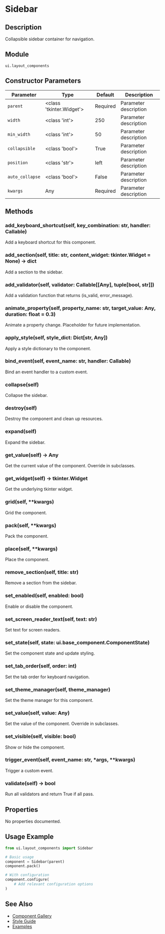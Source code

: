 # Sidebar

## Description
Collapsible sidebar container for navigation.

## Module
`ui.layout_components`

## Constructor Parameters
| Parameter | Type | Default | Description |
|-----------|------|---------|-------------|
| `parent` | <class 'tkinter.Widget'> | Required | Parameter description |
| `width` | <class 'int'> | 250 | Parameter description |
| `min_width` | <class 'int'> | 50 | Parameter description |
| `collapsible` | <class 'bool'> | True | Parameter description |
| `position` | <class 'str'> | left | Parameter description |
| `auto_collapse` | <class 'bool'> | False | Parameter description |
| `kwargs` | Any | Required | Parameter description |

## Methods
### add_keyboard_shortcut(self, key_combination: str, handler: Callable)
Add a keyboard shortcut for this component.

### add_section(self, title: str, content_widget: tkinter.Widget = None) -> dict
Add a section to the sidebar.

### add_validator(self, validator: Callable[[Any], tuple[bool, str]])
Add a validation function that returns (is_valid, error_message).

### animate_property(self, property_name: str, target_value: Any, duration: float = 0.3)
Animate a property change. Placeholder for future implementation.

### apply_style(self, style_dict: Dict[str, Any])
Apply a style dictionary to the component.

### bind_event(self, event_name: str, handler: Callable)
Bind an event handler to a custom event.

### collapse(self)
Collapse the sidebar.

### destroy(self)
Destroy the component and clean up resources.

### expand(self)
Expand the sidebar.

### get_value(self) -> Any
Get the current value of the component. Override in subclasses.

### get_widget(self) -> tkinter.Widget
Get the underlying tkinter widget.

### grid(self, **kwargs)
Grid the component.

### pack(self, **kwargs)
Pack the component.

### place(self, **kwargs)
Place the component.

### remove_section(self, title: str)
Remove a section from the sidebar.

### set_enabled(self, enabled: bool)
Enable or disable the component.

### set_screen_reader_text(self, text: str)
Set text for screen readers.

### set_state(self, state: ui.base_component.ComponentState)
Set the component state and update styling.

### set_tab_order(self, order: int)
Set the tab order for keyboard navigation.

### set_theme_manager(self, theme_manager)
Set the theme manager for this component.

### set_value(self, value: Any)
Set the value of the component. Override in subclasses.

### set_visible(self, visible: bool)
Show or hide the component.

### trigger_event(self, event_name: str, *args, **kwargs)
Trigger a custom event.

### validate(self) -> bool
Run all validators and return True if all pass.


## Properties
No properties documented.

## Usage Example

```python
from ui.layout_components import Sidebar

# Basic usage
component = Sidebar(parent)
component.pack()

# With configuration
component.configure(
    # Add relevant configuration options
)
```

## See Also
- [Component Gallery](../gallery.md)
- [Style Guide](../style-guide/README.md)
- [Examples](../examples/sidebar.py)

